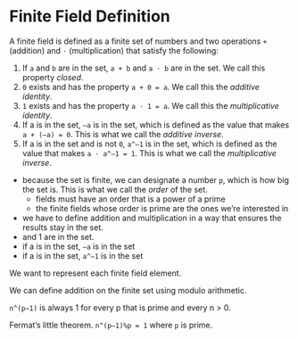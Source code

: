 # Finite Field Definition

A finite field is defined as a finite set of numbers and two operations `+` (addition) and `⋅` (multiplication) that satisfy the following:

1. If `a` and `b` are in the set, `a + b` and `a ⋅ b` are in the set. We call this property _closed_.
2. `0` exists and has the property `a + 0 = a`. We call this the _additive identity_.
3. `1` exists and has the property `a ⋅ 1 = a`. We call this the _multiplicative identity_.
4. If a is in the set, `–a` is in the set, which is defined as the value that makes `a + (–a) = 0`. This is what we call the _additive inverse_.
5. If a is in the set and is not `0`, `a^–1` is in the set, which is defined as the value that makes `a ⋅ a^–1 = 1`. This is what we call the _multiplicative inverse_.

- because the set is finite, we can designate a number `p`, which is how big the set is. This is what we call the _order_ of the set.
    - fields must have an order that is a power of a prime
    - the finite fields whose order is prime are the ones we’re interested in
- we have to define addition and multiplication in a way that ensures the results stay in the set.
- and 1 are in the set.
- if a is in the set, `–a` is in the set
- if a is in the set, `a^–1` is in the set

We want to represent each finite field element.

We can define addition on the finite set using modulo arithmetic.

`n^(p–1)` is always 1 for every p that is prime and every n > 0. 

Fermat’s little theorem. `n^(p–1)%p = 1` where `p` is prime.